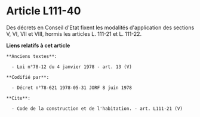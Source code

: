 # Article L111-40

Des décrets en Conseil d'Etat fixent les modalités d'application des sections V, VI, VII et VIII, hormis les articles L.
111-21 et L. 111-22.

**Liens relatifs à cet article**

	**Anciens textes**:

	  - Loi n°78-12 du 4 janvier 1978 - art. 13 (V)

	**Codifié par**:

	  - Décret n°78-621 1978-05-31 JORF 8 juin 1978

	**Cite**:

	  - Code de la construction et de l'habitation. - art. L111-21 (V)

